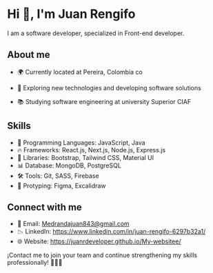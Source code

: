 # Hi 👋, I'm Juan Rengifo 

I am a software developer, specialized in Front-end developer.


## About me

- 🌍 Currently located at Pereira, Colombia co</p>
- 🧐 Exploring new technologies and developing software solutions</p>
- 📚 Studying software engineering at university Superior CIAF</p>

## Skills

- 📌 Programming Languages: JavaScript, Java
- 🔥 Frameworks: React.js, Next.js, Node.js, Express.js
- 🔋 Libraries: Bootstrap, Tailwind CSS, Material UI
- 📊 Database: MongoDB, PostgreSQL
- 🛠️ Tools: Git, SASS, Firebase
- 🎨 Protyping: Figma, Excalidraw


## Connect with me

- 📩 Email: Medrandajuan843@gmail.com
- 📉 LinkedIn: https://www.linkedin.com/in/juan-rengifo-6297b32a1/
- 🌐 Website: https://juanrdeveloper.github.io/My-websitee/

¡Contact me to join your team and continue strengthening my skills professionally! 👨🏽‍💻
    
 
 




